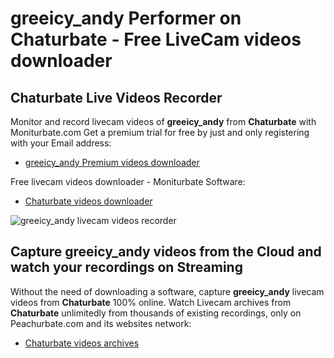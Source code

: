 # greeicy_andy Performer on Chaturbate - Free LiveCam videos downloader

## Chaturbate Live Videos Recorder

Monitor and record livecam videos of **greeicy_andy** from **Chaturbate** with Moniturbate.com
Get a premium trial for free by just and only registering with your Email address:
* [greeicy_andy Premium videos downloader](https://moniturbate.com/request-demo-licence-key.html)

Free livecam videos downloader - Moniturbate Software:
* [Chaturbate videos downloader](https://moniturbate.com/moniturbate-download-software.html)

![greeicy_andy livecam videos recorder](https://peachurnet.com/templates/moniturbate-software.png)


## Capture greeicy_andy videos from the Cloud and watch your recordings on Streaming

Without the need of downloading a software, capture **greeicy_andy** livecam videos from **Chaturbate** 100% online.
Watch Livecam archives from **Chaturbate** unlimitedly from thousands of existing recordings, only on Peachurbate.com and its websites network:
* [Chaturbate videos archives](https://peachurnet.com/)